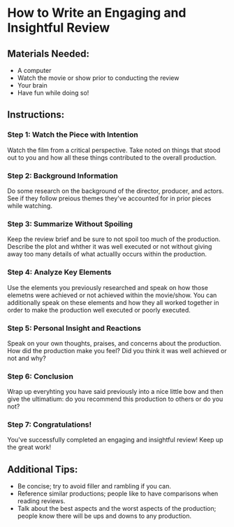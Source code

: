# How to Write an Engaging and Insightful Review

## Materials Needed:

- A computer
- Watch the movie or show prior to conducting the review
- Your brain
- Have fun while doing so!

## Instructions:

### Step 1: Watch the Piece with Intention
Watch the film from a critical perspective.  Take noted on things that stood out to you and how all these things contributed to the overall production.

### Step 2: Background Information
Do some research on the background of the director, producer, and actors.  See if they follow preious themes they've accounted for in prior pieces while watching.

### Step 3: Summarize Without Spoiling
Keep the review brief and be sure to not spoil too much of the production.  Describe the plot and whther it was well executed or not without giving away too many details of what actuallly occurs within the production.

### Step 4: Analyze Key Elements
Use the elements you previously researched and speak on how those elemetns were achieved or not achieved within the movie/show.  You can additionally speak on these elements and how they all worked together in order to make the production well executed or poorly executed.

### Step 5: Personal Insight and Reactions
Speak on your own thoughts, praises, and concerns about the production.  How did the production make you feel?  Did you think it was well achieved or not and why?

### Step 6: Conclusion
Wrap up everyhting you have said previously into a nice little bow and then give the ultimatium: do you recommend this production to others or do you not?

### Step 7: Congratulations!
You've successfully completed an engaging and insightful review!  Keep up the great work!

## Additional Tips:
- Be concise; try to avoid filler and rambling if you can.
- Reference similar productions; people like to have comparisons when reading reviews.
- Talk about the best aspects and the worst aspects of the production; people know there will be ups and downs to any production.